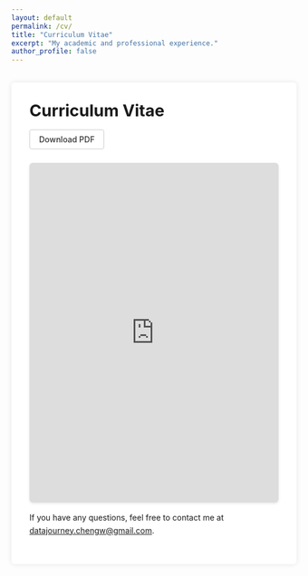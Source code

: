 ```yaml
---
layout: default
permalink: /cv/
title: "Curriculum Vitae"
excerpt: "My academic and professional experience."
author_profile: false
---
```


<style>
/* Container for the CV content */
.cv-container {
  max-width: 900px;
  margin: 2rem auto;
  background: #fff;
  padding: 2rem;
  border-radius: 6px;
  box-shadow: 0 0 8px rgba(0,0,0,0.1);
}

/* Headings and paragraphs */
.cv-container h1 {
  margin-top: 0;
  margin-bottom: 1rem;
  font-size: 1.8rem;
}
.cv-container p {
  line-height: 1.6;
  margin-bottom: 1rem;
}

/* Download button wrapper (aligned to the left) */
.cv-download-wrapper {
  text-align: left;
  margin-bottom: 1.5rem;
}

/* Minimal download button styling */
.cv-download-btn {
  display: inline-block;
  padding: 8px 16px;
  background-color: #fff;
  color: #333;
  text-decoration: none;
  font-weight: 500;
  border: 1px solid #ccc;
  border-radius: 4px;
  transition: background-color 0.2s, transform 0.2s;
}
.cv-download-btn:hover {
  background-color: #f1f1f1;
  transform: translateY(-1px);
}

/* Iframe wrapper for online preview */
.iframe-wrapper {
  margin: 1rem 0;
  overflow: hidden;
  border-radius: 6px;
  box-shadow: 0 2px 4px rgba(0,0,0,0.1);
}
</style>

<div class="cv-container">
  <h1>Curriculum Vitae</h1>

  <!-- Download Button (above the preview) -->
  <div class="cv-download-wrapper">
    <a
      href="/assets/resumes%20v_final.pdf" 
      download="Chengwu_CV.pdf" 
      class="cv-download-btn">
      Download PDF
    </a>
  </div>

  <!-- Online Preview -->
  <div class="iframe-wrapper">
    <iframe
      src="https://drive.google.com/file/d/1h2T5wiRbZVjhjnDVjj_3m5KJigL6psA2/preview"
      width="100%"
      height="600px"
      frameborder="0">
    </iframe>
  </div>

  <p>
    If you have any questions, feel free to contact me at
    <a href="mailto:datajourney.chengw@gmail.com">datajourney.chengw@gmail.com</a>.
  </p>
</div>
